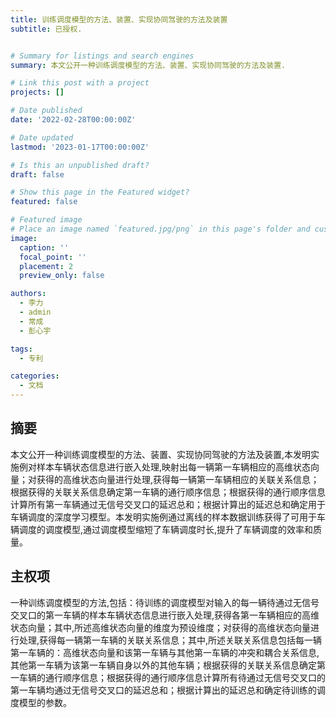 ```yaml
---
title: 训练调度模型的方法、装置、实现协同驾驶的方法及装置
subtitle: 已授权.


# Summary for listings and search engines
summary: 本文公开一种训练调度模型的方法、装置、实现协同驾驶的方法及装置.

# Link this post with a project
projects: []

# Date published
date: '2022-02-28T00:00:00Z'

# Date updated
lastmod: '2023-01-17T00:00:00Z'

# Is this an unpublished draft?
draft: false

# Show this page in the Featured widget?
featured: false

# Featured image
# Place an image named `featured.jpg/png` in this page's folder and customize its options here.
image:
  caption: ''
  focal_point: ''
  placement: 2
  preview_only: false

authors:
  - 李力
  - admin
  - 常成
  - 彭心宇

tags:
  - 专利

categories:
  - 文档
---
```



## 摘要
本文公开一种训练调度模型的方法、装置、实现协同驾驶的方法及装置,本发明实施例对样本车辆状态信息进行嵌入处理,映射出每一辆第一车辆相应的高维状态向量；对获得的高维状态向量进行处理,获得每一辆第一车辆相应的关联关系信息；根据获得的关联关系信息确定第一车辆的通行顺序信息；根据获得的通行顺序信息计算所有第一车辆通过无信号交叉口的延迟总和；根据计算出的延迟总和确定用于车辆调度的深度学习模型。本发明实施例通过离线的样本数据训练获得了可用于车辆调度的调度模型,通过调度模型缩短了车辆调度时长,提升了车辆调度的效率和质量。

## 主权项
一种训练调度模型的方法,包括：待训练的调度模型对输入的每一辆待通过无信号交叉口的第一车辆的样本车辆状态信息进行嵌入处理,获得各第一车辆相应的高维状态向量；其中,所述高维状态向量的维度为预设维度；对获得的高维状态向量进行处理,获得每一辆第一车辆的关联关系信息；其中,所述关联关系信息包括每一辆第一车辆的：高维状态向量和该第一车辆与其他第一车辆的冲突和耦合关系信息,其他第一车辆为该第一车辆自身以外的其他车辆；根据获得的关联关系信息确定第一车辆的通行顺序信息；根据获得的通行顺序信息计算所有待通过无信号交叉口的第一车辆均通过无信号交叉口的延迟总和；根据计算出的延迟总和确定待训练的调度模型的参数。


